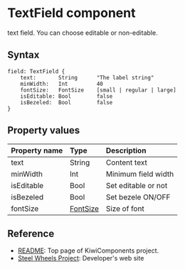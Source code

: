 # TextField component
text field. You can choose editable or non-editable.

## Syntax
````
field: TextField {
    text:       String      "The label string"
    minWidth:   Int         40
    fontSize:   FontSize    [small | regular | large]
    isEditable: Bool        false
    isBezeled:  Bool        false
}
````

## Property values
|Property name  |Type   |Description            |
|:--            |:--    |:--                    | 
|text           |String |Content text           |
|minWidth       |Int    |Minimum field width    |
|isEditable     |Bool   |Set editable or not    |
|isBezeled      |Bool   |Set bezele ON/OFF      |
|fontSize       |[FontSize](https://github.com/steelwheels/KiwiScript/blob/master/KiwiLibrary/Document/Enum/FontSize.md) | Size of font |

## Reference
* [README](https://github.com/steelwheels/KiwiCompnents): Top page of KiwiComponents project.
* [Steel Wheels Project](https://steelwheels.github.io): Developer's web site
